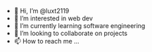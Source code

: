 - 👋 Hi, I’m @luxt2119
- 👀 I’m interested in web dev
- 🌱 I’m currently learning software engineering
- 💞️ I’m looking to collaborate on projects
- 📫 How to reach me ...

<!---
luxt2119/luxt2119 is a ✨ special ✨ repository because its `README.md` (this file) appears on your GitHub profile.
You can click the Preview link to take a look at your changes.
--->
